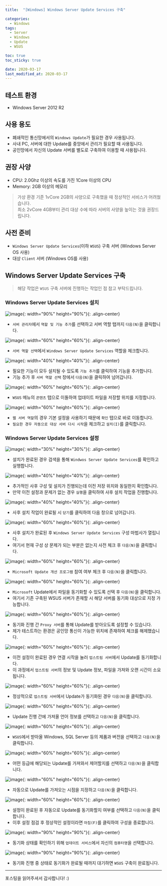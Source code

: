 ```yaml
---
title:  "[Windows] Windows Server Update Services 구축" 

categories:
  - Windows
tags:
  - Server
  - Windows
  - Update
  - WSUS

toc: true
toc_sticky: true

date: 2020-03-17
last_modified_at: 2020-03-17
---
```


## 테스트 환경
- Windows Server 2012 R2
  
## 사용 용도
- 폐쇄적인 통신망에서의 `Windows Update`가 필요한 경우 사용됩니다.
- 사내 PC, 서버에 대한 Update를 중앙에서 관리가 필요할 때 사용됩니다.
- 공인망에서 자신의 Update 서버를 별도로 구축하여 이용할 때 사용됩니다.

## 권장 사양
- CPU: 2.0Ghz 이상의 속도를 가진 1Core 이상의 CPU
- Memory: 2GB 이상의 메모리

> 가상 환경 기준 1vCore 2GB의 사양으로 구축했을 때 정상적인 서비스가 어려웠습니다.  
> 최소 2vCore 4GB부터 관리 대상 수에 따라 서버의 사양을 높이는 것을 권장드립니다.

## 사전 준비
- `Windows Server Update Services`(이하 `WSUS`) 구축 서버 (Windows Server OS 사용)
- 대상 `Client` 서버 (Windows OS를 사용)

## Windows Server Update Services 구축
> 해당 작업은 `WSUS` 구축 서버에 진행하는 작업인 점 참고 부탁드립니다.

### Windows Server Update Services 설치

![image](https://blog.false.kr/assets/image/Post/Windows/Windows-Server-Update-Services-Set-up/1.png){: width="90%" height="90%"}{: .align-center}
- `서버 관리자`에서 `역할 및 기능 추가`를 선택하고 서버 역할 탭까지 `다음(N)`을 클릭합니다.

![image](https://blog.false.kr/assets/image/Post/Windows/Windows-Server-Update-Services-Set-up/2.png){: width="60%" height="60%"}{: .align-center}
- `서버 역할 선택`에서 `Windows Server Update Services` 역할을 체크합니다.

![image](https://blog.false.kr/assets/image/Post/Windows/Windows-Server-Update-Services-Set-up/3.png){: width="40%" height="40%"}{: .align-center}
- 필요한 기능이 모두 설치될 수 있도록 `기능 추가`를 클릭하여 기능을 추가합니다.
- 기능 추가 후 `서버 역할 선택` 창에서 `다음(N)`을 클릭하여 넘어갑니다.

![image](https://blog.false.kr/assets/image/Post/Windows/Windows-Server-Update-Services-Set-up/4.png){: width="60%" height="60%"}{: .align-center}
- `WSUS` 메뉴의 `콘텐츠` 탭으로 이돌하여 업데이트 파일을 저장할 위치를 지정합니다.

![image](https://blog.false.kr/assets/image/Post/Windows/Windows-Server-Update-Services-Set-up/5.png){: width="60%" height="60%"}{: .align-center}
- `웹 서버 역할`의 경우 기본 설정을 사용하기 때문에 `확인` 탭으로 바로 이동합니다.
- `필요한 경우 자동으로 대상 서버 다시 시작`을 체크하고 `설치(I)`를 클릭합니다.

### Windows Server Update Services 설정

![image](https://blog.false.kr/assets/image/Post/Windows/Windows-Server-Update-Services-Set-up/6.png){: width="30%" height="30%"}{: .align-center}
- 설치가 완료된 경우 검색을 통해 `Windwos Server Update Services`를 확인하고 실행합니다.

![image](https://blog.false.kr/assets/image/Post/Windows/Windows-Server-Update-Services-Set-up/7.png){: width="40%" height="40%"}{: .align-center}
- 추가적인 사후 구성 및 설치가 진행되는데 이전 저장 위치와 동일한지 확인합니다.
- 만약 이전 설정과 문제가 없는 경우 `실행`을 클릭하여 사후 설치 작업을 진행합니다.

![image](https://blog.false.kr/assets/image/Post/Windows/Windows-Server-Update-Services-Set-up/8.png){: width="40%" height="40%"}{: .align-center}
- 사후 설치 작업이 완료될 시 `닫기`를 클릭하여 다음 창으로 넘어갑니다.


![image](https://blog.false.kr/assets/image/Post/Windows/Windows-Server-Update-Services-Set-up/9.png){: width="60%" height="60%"}{: .align-center}
- 사후 설치가 완료된 후 `Windows Server Update Services` 구성 마법사가 열립니다.
- 여기서 현재 구성 상 문제가 되는 부분은 없는지 사전 체크 후 `다음(N)`을 클릭합니다.

![image](https://blog.false.kr/assets/image/Post/Windows/Windows-Server-Update-Services-Set-up/10.png){: width="60%" height="60%"}{: .align-center}
- `Microsoft Update 개선 프로그램` 참여 여부 체크 후 `다음(N)`을 클릭합니다.

![image](https://blog.false.kr/assets/image/Post/Windows/Windows-Server-Update-Services-Set-up/11.png){: width="60%" height="60%"}{: .align-center}
- `Microsoft` Update에서 파일을 동기화할 수 있도록 선택 후 `다음(N)`을 클릭합니다.
- 여기서 기존 구축된 WSUS 서버가 존재할 시 해당 서버를 동기화 대상으로 지정 가능합니다.

![image](https://blog.false.kr/assets/image/Post/Windows/Windows-Server-Update-Services-Set-up/12.png){: width="60%" height="60%"}{: .align-center}
- 동기화 진행 간 `Proxy 서버`를 통해 Update를 받아오도록 설정할 수 있습니다.
- 제가 테스트하는 환경은 공인망 통신이 가능한 위치에 존재하여 체크를 해제했습니다.

![image](https://blog.false.kr/assets/image/Post/Windows/Windows-Server-Update-Services-Set-up/13.png){: width="60%" height="60%"}{: .align-center}
- 이전 설정이 완료된 경우 연결 시작을 눌러 `업스트림 서버`에서 Update를 동기화합니다.
- 이 과정에서 `업스트림 서버`의 정보 및 Update 정보, 파일을 가져와 오랜 시간이 소요됩니다.

![image](https://blog.false.kr/assets/image/Post/Windows/Windows-Server-Update-Services-Set-up/14.png){: width="60%" height="60%"}{: .align-center}
- 정상적으로 `업스트림 서버`에서 Update가 동기화된 경우 `다음(N)`을 클릭합니다.

![image](https://blog.false.kr/assets/image/Post/Windows/Windows-Server-Update-Services-Set-up/15.png){: width="60%" height="60%"}{: .align-center}
- Update 진행 간에 가져올 언어 정보를 선택하고 `다음(N)`을 클릭합니다.

![image](https://blog.false.kr/assets/image/Post/Windows/Windows-Server-Update-Services-Set-up/16.png){: width="60%" height="60%"}{: .align-center}
- `WSUS`에서 받아올 Windows, SQL Server 등의 제품과 버전을 선택하고 `다음(N)`을 클릭합니다.

![image](https://blog.false.kr/assets/image/Post/Windows/Windows-Server-Update-Services-Set-up/17.png){: width="60%" height="60%"}{: .align-center}
- 어떤 등급에 해당되는 Update를 가져와서 제어할지를 선택하고 `다음(N)`을 클릭합니다.

![image](https://blog.false.kr/assets/image/Post/Windows/Windows-Server-Update-Services-Set-up/18.png){: width="60%" height="60%"}{: .align-center}
- 자동으로 Update를 가져오는 시점을 지정하고 `다음(N)`을 클릭합니다.

![image](https://blog.false.kr/assets/image/Post/Windows/Windows-Server-Update-Services-Set-up/19.png){: width="60%" height="60%"}{: .align-center}
- 설정이 완료된 후 자동으로 Update를 동기화할지 여부를 선택하고 `다음(N)`을 클릭합니다.
- 이후 설정 점검 후 정상적인 설정이라면 `마침(F)`를 클릭하여 구성을 종료합니다.

![image](https://blog.false.kr/assets/image/Post/Windows/Windows-Server-Update-Services-Set-up/20.png){: width="90%" height="90%"}{: .align-center}
- 동기화 상태를 확인하기 위해 `업데이트 서비스`에서 자신의 `컴퓨터명`을 선택합니다.

![image](https://blog.false.kr/assets/image/Post/Windows/Windows-Server-Update-Services-Set-up/21.png){: width="90%" height="90%"}{: .align-center}
- 동기화 진행 중 상태로 동기화가 완료될 때까지 대기하면 `WSUS` 구축이 완료됩니다.

---
포스팅을 읽어주셔서 감사합니다! :)

